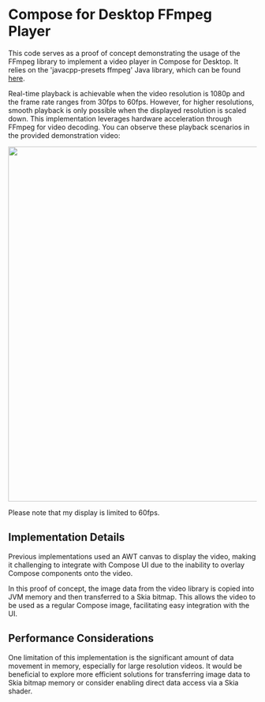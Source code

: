 # Compose for Desktop FFmpeg Player

This code serves as a proof of concept demonstrating the usage of the FFmpeg library
to implement a video player in Compose for Desktop. It relies on the 
'javacpp-presets ffmpeg' Java library, which can be found 
[here](https://github.com/bytedeco/javacpp-presets/tree/master/ffmpeg).

Real-time playback is achievable when the video resolution is 1080p and the frame rate
ranges from 30fps to 60fps. However, for higher resolutions, smooth playback is only
possible when the displayed resolution is scaled down.
This implementation leverages hardware acceleration through FFmpeg for video decoding.
You can observe these playback
scenarios in the provided demonstration video:

<img src="doc/demo1.webp" width="720">

Please note that my display is limited to  60fps.

## Implementation Details

Previous implementations used an AWT canvas to display the video, making it 
challenging to integrate with Compose UI due to the inability to overlay Compose 
components onto the video.

In this proof of concept, the image data from the video library is copied into JVM
memory and then transferred to a Skia bitmap. This allows the video to be used as
a regular Compose image, facilitating easy integration with the UI.

## Performance Considerations

One limitation of this implementation is the significant amount of data movement
in memory, especially for large resolution videos. It would be beneficial to 
explore more efficient solutions for transferring image data to Skia bitmap memory
or consider enabling direct data access via a Skia shader.